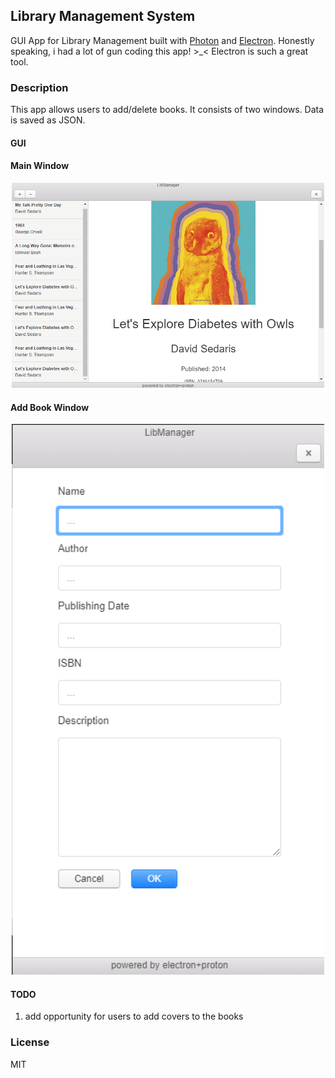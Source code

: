 
## Library Management System
GUI App for Library Management built with [Photon](https://github.com/connors/photon) and [Electron](https://github.com/electron/electron).
Honestly speaking, i had a lot of gun coding this app! >_<
Electron is such a great tool.

### Description
This app allows users to add/delete books.
It consists of two windows. Data is saved as JSON.

#### GUI 
#### Main Window
<p align="center">
  <img src="./img/gui.png" width="500">
</p>

#### Add Book Window
<p align="center">
  <img src="./img/gui2.png" width="500">
</p>

#### TODO
1. add opportunity for users to add covers to the books
### License
MIT
